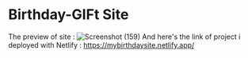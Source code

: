 # Birthday-GIFt Site
The preview of site : 
![Screenshot (159)](https://user-images.githubusercontent.com/106422023/205585907-49fd57be-3555-4b18-b782-426580b1f4c6.png)
And here's the link of project i deployed with Netlify : https://mybirthdaysite.netlify.app/
